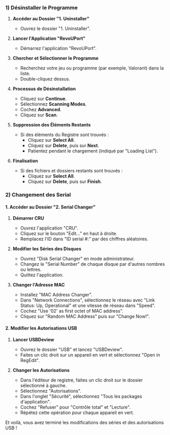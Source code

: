 ### 1) Désinstaller le Programme

1. **Accéder au Dossier "1. Uninstaller"**
   - Ouvrez le dossier "1. Uninstaller".

2. **Lancer l'Application "RevoUPort"**
   - Démarrez l'application "RevoUPort".

3. **Chercher et Sélectionner le Programme**
   - Recherchez votre jeu ou programme (par exemple, Valorant) dans la liste.
   - Double-cliquez dessus.

4. **Processus de Désinstallation**
   - Cliquez sur **Continue**.
   - Sélectionnez **Scanning Modes**.
   - Cochez **Advanced**.
   - Cliquez sur **Scan**.

5. **Suppression des Éléments Restants**
   - Si des éléments du Registre sont trouvés :
     - Cliquez sur **Select All**.
     - Cliquez sur **Delete**, puis sur **Next**.
     - Patientez pendant le chargement (indiqué par "Loading List").

6. **Finalisation**
   - Si des fichiers et dossiers restants sont trouvés :
     - Cliquez sur **Select All**.
     - Cliquez sur **Delete**, puis sur **Finish**.

### 2) Changement des Serial

#### 1. Accéder au Dossier "2. Serial Changer"
1. **Démarrer CRU**
   - Ouvrez l'application "CRU".
   - Cliquez sur le bouton "Edit..." en haut à droite.
   - Remplacez l'ID dans "ID serial #:" par des chiffres aléatoires.

2. **Modifier les Séries des Disques**
   - Ouvrez "Disk Serial Changer" en mode administrateur.
   - Changez le "Serial Number" de chaque disque par d'autres nombres ou lettres.
   - Quittez l'application.

3. **Changer l'Adresse MAC**
   - Installez "MAC Address Changer".
   - Dans "Network Connections", sélectionnez le réseau avec "Link Status: Up, Operational" et une vitesse de réseau dans "Speed".
   - Cochez "Use '02' as first octet of MAC address".
   - Cliquez sur "Random MAC Address" puis sur "Change Now!".

#### 2. Modifier les Autorisations USB
1. **Lancer USBDeview**
   - Ouvrez le dossier "USB" et lancez "USBDeview".
   - Faites un clic droit sur un appareil en vert et sélectionnez "Open in RegEdit".

2. **Changer les Autorisations**
   - Dans l'éditeur de registre, faites un clic droit sur le dossier sélectionné à gauche.
   - Sélectionnez "Autorisations".
   - Dans l'onglet "Sécurité", sélectionnez "Tous les packages d'application".
   - Cochez "Refuser" pour "Contrôle total" et "Lecture".
   - Répétez cette opération pour chaque appareil en vert.

Et voilà, vous avez terminé les modifications des séries et des autorisations USB !
